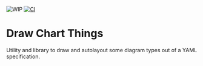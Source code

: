 ![WIP](https://img.shields.io/badge/work%20in%20progress-red)
[![CI](https://github.com/OkieOth/draw.chart.things/actions/workflows/test.yml/badge.svg?branch=main&event=push)](https://github.com/OkieOth/draw.chart.things/actions/workflows/test.yml)
# Draw Chart Things

Utility and library to draw and autolayout some diagram types
out of a YAML specification.

